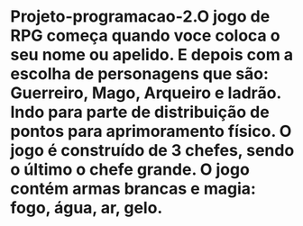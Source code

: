 # Projeto-programacao-2.O jogo de RPG começa quando voce coloca o seu nome ou apelido. E depois com a escolha de personagens que são: Guerreiro, Mago, Arqueiro e ladrão. Indo para parte de distribuição de pontos para aprimoramento físico. O jogo é construído de 3 chefes, sendo o último o chefe grande. O jogo contém armas brancas e magia: fogo, água, ar, gelo.
